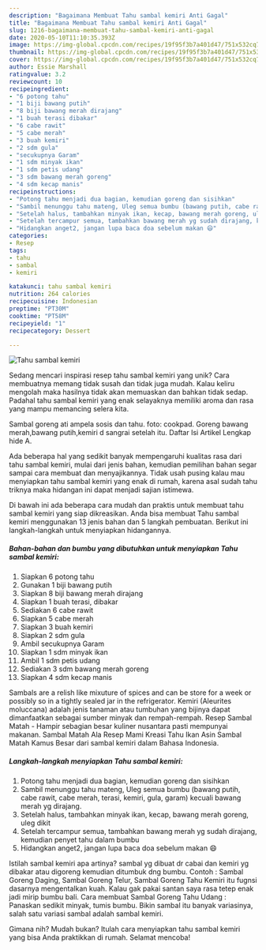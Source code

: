 ```yaml
---
description: "Bagaimana Membuat Tahu sambal kemiri Anti Gagal"
title: "Bagaimana Membuat Tahu sambal kemiri Anti Gagal"
slug: 1216-bagaimana-membuat-tahu-sambal-kemiri-anti-gagal
date: 2020-05-10T11:10:35.393Z
image: https://img-global.cpcdn.com/recipes/19f95f3b7a401d47/751x532cq70/tahu-sambal-kemiri-foto-resep-utama.jpg
thumbnail: https://img-global.cpcdn.com/recipes/19f95f3b7a401d47/751x532cq70/tahu-sambal-kemiri-foto-resep-utama.jpg
cover: https://img-global.cpcdn.com/recipes/19f95f3b7a401d47/751x532cq70/tahu-sambal-kemiri-foto-resep-utama.jpg
author: Essie Marshall
ratingvalue: 3.2
reviewcount: 10
recipeingredient:
- "6 potong tahu"
- "1 biji bawang putih"
- "8 biji bawang merah dirajang"
- "1 buah terasi dibakar"
- "6 cabe rawit"
- "5 cabe merah"
- "3 buah kemiri"
- "2 sdm gula"
- "secukupnya Garam"
- "1 sdm minyak ikan"
- "1 sdm petis udang"
- "3 sdm bawang merah goreng"
- "4 sdm kecap manis"
recipeinstructions:
- "Potong tahu menjadi dua bagian, kemudian goreng dan sisihkan"
- "Sambil menunggu tahu mateng, Uleg semua bumbu (bawang putih, cabe rawit, cabe merah, terasi, kemiri, gula, garam) kecuali bawang merah yg dirajang."
- "Setelah halus, tambahkan minyak ikan, kecap, bawang merah goreng, uleg dikit"
- "Setelah tercampur semua, tambahkan bawang merah yg sudah dirajang, kemudian penyet tahu dalam bumbu"
- "Hidangkan anget2, jangan lupa baca doa sebelum makan 😄"
categories:
- Resep
tags:
- tahu
- sambal
- kemiri

katakunci: tahu sambal kemiri 
nutrition: 264 calories
recipecuisine: Indonesian
preptime: "PT30M"
cooktime: "PT58M"
recipeyield: "1"
recipecategory: Dessert

---
```



![Tahu sambal kemiri](https://img-global.cpcdn.com/recipes/19f95f3b7a401d47/751x532cq70/tahu-sambal-kemiri-foto-resep-utama.jpg)

Sedang mencari inspirasi resep tahu sambal kemiri yang unik? Cara membuatnya memang tidak susah dan tidak juga mudah. Kalau keliru mengolah maka hasilnya tidak akan memuaskan dan bahkan tidak sedap. Padahal tahu sambal kemiri yang enak selayaknya memiliki aroma dan rasa yang mampu memancing selera kita.

Sambal goreng ati ampela sosis dan tahu. foto: cookpad. Goreng bawang merah,bawang putih,kemiri d sangrai setelah itu. Daftar Isi Artikel Lengkap hide A.

Ada beberapa hal yang sedikit banyak mempengaruhi kualitas rasa dari tahu sambal kemiri, mulai dari jenis bahan, kemudian pemilihan bahan segar sampai cara membuat dan menyajikannya. Tidak usah pusing kalau mau menyiapkan tahu sambal kemiri yang enak di rumah, karena asal sudah tahu triknya maka hidangan ini dapat menjadi sajian istimewa.


Di bawah ini ada beberapa cara mudah dan praktis untuk membuat tahu sambal kemiri yang siap dikreasikan. Anda bisa membuat Tahu sambal kemiri menggunakan 13 jenis bahan dan 5 langkah pembuatan. Berikut ini langkah-langkah untuk menyiapkan hidangannya.

<!--inarticleads1-->

##### Bahan-bahan dan bumbu yang dibutuhkan untuk menyiapkan Tahu sambal kemiri:

1. Siapkan 6 potong tahu
1. Gunakan 1 biji bawang putih
1. Siapkan 8 biji bawang merah dirajang
1. Siapkan 1 buah terasi, dibakar
1. Sediakan 6 cabe rawit
1. Siapkan 5 cabe merah
1. Siapkan 3 buah kemiri
1. Siapkan 2 sdm gula
1. Ambil secukupnya Garam
1. Siapkan 1 sdm minyak ikan
1. Ambil 1 sdm petis udang
1. Sediakan 3 sdm bawang merah goreng
1. Siapkan 4 sdm kecap manis


Sambals are a relish like mixuture of spices and can be store for a week or possibly so in a tightly sealed jar in the refrigerator. Kemiri (Aleurites moluccana) adalah jenis tanaman atau tumbuhan yang bijinya dapat dimanfaatkan sebagai sumber minyak dan rempah-rempah. Resep Sambal Matah - Hampir sebagian besar kuliner nusantara pasti mempunyai makanan. Sambal Matah Ala Resep Mami Kreasi Tahu Ikan Asin Sambal Matah Kamus Besar dari sambal kemiri dalam Bahasa Indonesia. 

<!--inarticleads2-->

##### Langkah-langkah menyiapkan Tahu sambal kemiri:

1. Potong tahu menjadi dua bagian, kemudian goreng dan sisihkan
1. Sambil menunggu tahu mateng, Uleg semua bumbu (bawang putih, cabe rawit, cabe merah, terasi, kemiri, gula, garam) kecuali bawang merah yg dirajang.
1. Setelah halus, tambahkan minyak ikan, kecap, bawang merah goreng, uleg dikit
1. Setelah tercampur semua, tambahkan bawang merah yg sudah dirajang, kemudian penyet tahu dalam bumbu
1. Hidangkan anget2, jangan lupa baca doa sebelum makan 😄


Istilah sambal kemiri apa artinya? sambal yg dibuat dr cabai dan kemiri yg dibakar atau digoreng kemudian ditumbuk dng bumbu. Contoh : Sambal Goreng Daging, Sambal Goreng Telur, Sambal Goreng Tahu Kemiri itu fugnsi dasarnya mengentalkan kuah. Kalau gak pakai santan saya rasa tetep enak jadi mirip bumbu bali. Cara membuat Sambal Goreng Tahu Udang : Panaskan sedikit minyak, tumis bumbu. Bikin sambal itu banyak variasinya, salah satu variasi sambal adalah sambal kemiri. 

Gimana nih? Mudah bukan? Itulah cara menyiapkan tahu sambal kemiri yang bisa Anda praktikkan di rumah. Selamat mencoba!

